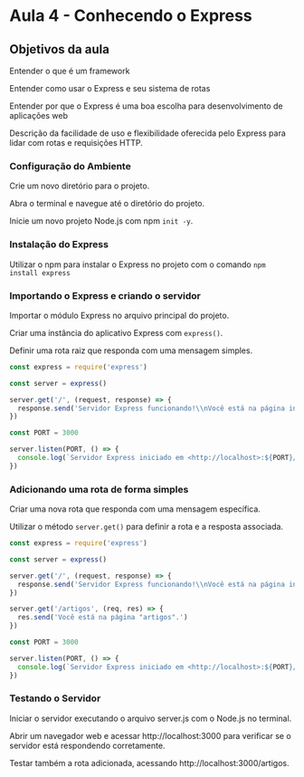 # Aula 4 - Conhecendo o Express

## Objetivos da aula

Entender o que é um framework

Entender como usar o Express e seu sistema de rotas

Entender por que o Express é uma boa escolha para desenvolvimento de aplicações web

Descrição da facilidade de uso e flexibilidade oferecida pelo Express para lidar com rotas e requisições HTTP.

### Configuração do Ambiente

Crie um novo diretório para o projeto.

Abra o terminal e navegue até o diretório do projeto.

Inicie um novo projeto Node.js com npm `init -y`.

### Instalação do Express

Utilizar o npm para instalar o Express no projeto com o comando `npm install express`

### Importando o Express e criando o servidor

Importar o módulo Express no arquivo principal do projeto.

Criar uma instância do aplicativo Express com `express()`.

Definir uma rota raiz que responda com uma mensagem simples.

```js
const express = require('express')

const server = express()

server.get('/', (request, response) => {
  response.send('Servidor Express funcionando!\\nVocê está na página inicial.')
})

const PORT = 3000

server.listen(PORT, () => {
  console.log(`Servidor Express iniciado em <http://localhost>:${PORT}/`)
})
```

### Adicionando uma rota de forma simples

Criar uma nova rota que responda com uma mensagem específica.

Utilizar o método `server.get()` para definir a rota e a resposta associada.

```js
const express = require('express')

const server = express()

server.get('/', (request, response) => {
  response.send('Servidor Express funcionando!\\nVocê está na página inicial.')
})

server.get('/artigos', (req, res) => {
  res.send('Você está na página "artigos".')
})

const PORT = 3000

server.listen(PORT, () => {
  console.log(`Servidor Express iniciado em <http://localhost>:${PORT}/`)
})
```

### Testando o Servidor

Iniciar o servidor executando o arquivo server.js com o Node.js no terminal.

Abrir um navegador web e acessar http://localhost:3000 para verificar se o servidor está respondendo corretamente.

Testar também a rota adicionada, acessando http://localhost:3000/artigos.